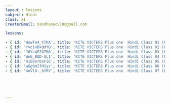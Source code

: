 ```yaml
--- 
layout : lessons 
subject: Hindi 
class: XI
CreaterEmail: nandhanacv10@gmail.com

lessons: 

- { id: 'WowTe4_tTKA', title: 'KITE VICTERS Plus one  Hindi Class 01 (First Bell-ഫസ്റ്റ് ബെല്‍)' }
- { id: 'YvcjHBxQdYQ', title: 'KITE VICTERS Plus one  Hindi Class 02 (First Bell-ഫസ്റ്റ് ബെല്‍)' }
- { id: 'J6Ye4EZ47B8', title: 'KITE VICTERS Plus one  Hindi Class 03 (First Bell-ഫസ്റ്റ് ബെല്‍)' }
- { id: 'Wn6_BQD-GLI', title: 'KITE VICTERS Plus one  Hindi Class 04 (First Bell-ഫസ്റ്റ് ബെല്‍)' }
- { id: 'miEDsr0sFiE', title: 'KITE VICTERS Plus one  Hindi Class 05 (First Bell-ഫസ്റ്റ് ബെല്‍)' }
- { id: 'aGg9mIfH1ys', title: 'KITE VICTERS Plus one  Hindi Class 06 (First Bell-ഫസ്റ്റ് ബെല്‍)' }
- { id: '4nVlO-_hfRY', title: 'KITE VICTERS Plus one  Hindi Class 07 (First Bell-ഫസ്റ്റ് ബെല്‍)' }





---
```




